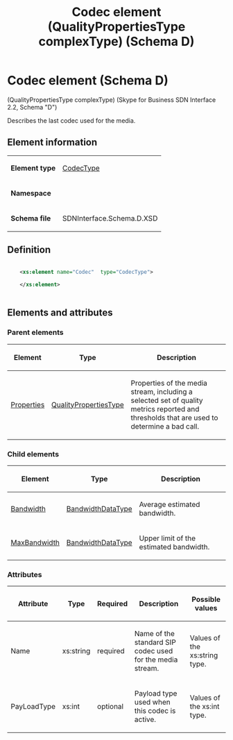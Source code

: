 ﻿---
title: Codec element (QualityPropertiesType complexType) (Schema D)
TOCTitle: Codec element (QualityPropertiesType complexType)
ms:assetid: 80291521-b022-7aee-8e35-88d370287c31
ms:mtpsurl: https://msdn.microsoft.com/library/Mt149445(v=office.16)
ms:contentKeyID: 65855392
description: Describes the last codec that was used for the media.
ms.date: 08/24/2015
mtps_version: v=office.16
dev_langs:
- xml
---

# Codec element (Schema D)

(QualityPropertiesType complexType) (Skype for Business SDN Interface 2.2, Schema "D")

Describes the last codec used for the media. 

## Element information

<table>

<tbody>
<tr class="odd">
<td><p><strong>Element type</strong></p></td>
<td><p><a href="codectype-complextype-skype-for-business-sdn-interface-2-2-schema-d.md">CodecType</a></p></td>
</tr>
<tr class="even">
<td><p><strong>Namespace</strong></p></td>
<td><p></p></td>
</tr>
<tr class="odd">
<td><p><strong>Schema file</strong></p></td>
<td><p>SDNInterface.Schema.D.XSD</p></td>
</tr>
</tbody>
</table>


## Definition

```xml

    <xs:element name="Codec"  type="CodecType">
    
    </xs:element>
  
```

## Elements and attributes

### Parent elements

<table>

<thead>
<tr class="header">
<th><p>Element</p></th>
<th><p>Type</p></th>
<th><p>Description</p></th>
</tr>
</thead>
<tbody>
<tr class="odd">
<td><p><a href="properties-element-qualitytype-complextype-skype-for-business-sdn-interface-2-2-schema-d.md">Properties</a></p></td>
<td><p><a href="qualitypropertiestype-complextype-skype-for-business-sdn-interface-2-2-schema-d.md">QualityPropertiesType</a></p></td>
<td><p>Properties of the media stream, including a selected set of quality metrics reported and thresholds that are used to determine a bad call.</p></td>
</tr>
</tbody>
</table>


### Child elements

<table>

<thead>
<tr class="header">
<th><p>Element</p></th>
<th><p>Type</p></th>
<th><p>Description</p></th>
</tr>
</thead>
<tbody>
<tr class="odd">
<td><p><a href="bandwidth-element-codectype-complextype-skype-for-business-sdn-interface-2-2-schema-d.md">Bandwidth</a></p></td>
<td><p><a href="bandwidthdatatype-simpletype-skype-for-business-sdn-interface-2-2-schema-d.md">BandwidthDataType</a></p></td>
<td><p>Average estimated bandwidth.</p></td>
</tr>
<tr class="even">
<td><p><a href="maxbandwidth-element-codectype-complextype-skype-for-business-sdn-interface-2-2-schema-d.md">MaxBandwidth</a></p></td>
<td><p><a href="bandwidthdatatype-simpletype-skype-for-business-sdn-interface-2-2-schema-d.md">BandwidthDataType</a></p></td>
<td><p>Upper limit of the estimated bandwidth.</p></td>
</tr>
</tbody>
</table>


### Attributes

<table>

<thead>
<tr class="header">
<th><p>Attribute</p></th>
<th><p>Type</p></th>
<th><p>Required</p></th>
<th><p>Description</p></th>
<th><p>Possible values</p></th>
</tr>
</thead>
<tbody>
<tr class="odd">
<td><p>Name</p></td>
<td><p>xs:string</p></td>
<td><p>required</p></td>
<td><p>Name of the standard SIP codec used for the media stream.</p></td>
<td><p>Values of the xs:string type.</p></td>
</tr>
<tr class="even">
<td><p>PayLoadType</p></td>
<td><p>xs:int</p></td>
<td><p>optional</p></td>
<td><p>Payload type used when this codec is active.</p></td>
<td><p>Values of the xs:int type.</p></td>
</tr>
</tbody>
</table>

